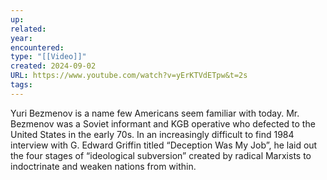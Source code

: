 ```yaml
---
up: 
related: 
year: 
encountered: 
type: "[[Video]]"
created: 2024-09-02
URL: https://www.youtube.com/watch?v=yErKTVdETpw&t=2s
tags:
---
```

Yuri Bezmenov is a name few Americans seem familiar with today. Mr. Bezmenov was a Soviet informant and KGB operative who defected to the United States in the early 70s. In an increasingly difficult to find 1984 interview with G. Edward Griffin titled “Deception Was My Job”, he laid out the four stages of “ideological subversion” created by radical Marxists to indoctrinate and weaken nations from within.